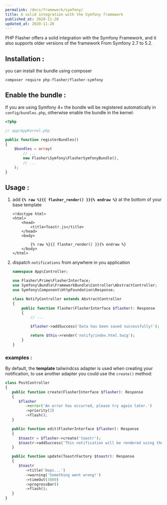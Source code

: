 ```yaml
---
permalink: /docs/framework/symfony/
title: A solid integration with the Symfony framework
published_at: 2020-11-28
updated_at: 2020-11-28
---
```


PHP Flasher offers a solid integration with the Symfony Framework, and it also supports older versions of the framework From Symfony 2.7 to 5.2.

## Installation :

you can install the bundle using composer

<pre class="snippet"><code>composer require php-flasher/flasher-symfony</code></pre>

## Enable the bundle :

If you are using Symfony 4+ the bundle will be registered automatically in `config/bundles.php`, otherwise enable the bundle in the kernel:

```php
<?php

// app/AppKernel.php

public function registerBundles()
{
    $bundles = array(
        // ...
        new Flasher\Symfony\FlasherSymfonyBundle(),
        // ...
    );
}
```

## Usage :

1. add __`{% raw %}{{ flasher_render() }}{% endraw %}`__  at the bottom of your base template
    ```twig
    <!doctype html>
    <html>
        <head>
            <title>Toastr.js</title>
        </head>
        <body>

            {% raw %}{{ flasher_render() }}{% endraw %}
        </body>
    </html>
    ```

2. dispatch `notifications` from anywhere in you application
    ```php
    namespace App\Controller;

    use Flasher\Prime\FlasherInterface;
    use Symfony\Bundle\FrameworkBundle\Controller\AbstractController;
    use Symfony\Component\HttpFoundation\Response;

    class NotifyController extends AbstractController
    {
        public function flasher(FlasherInterface $flasher): Response
        {
            // ...

            $flasher->addSuccess('Data has been saved successfully!');

            return $this->render('notify/index.html.twig');
        }
    }
    ```

### examples :

By default, the **template** tailwindcss adapter is used when creating your notification,
to use another adapter you could use the `create()` method:

```php
class PostController
{
   public function create(FlasherInterface $flasher): Response
   {
      $flasher
         ->error('An error has occurred, please try again later.')
         ->priority(3)
         ->flash();
   }

   public function edit(FlasherInterface $flasher): Response
   {
      $toastr = $flasher->create('toastr');
      $toastr->addSuccess('This notification will be rendered using the toastr adapter');
   }

   public function update(ToastrFactory $toastr): Response
   {
      $toastr
         ->title('Oops...')
         ->warning('Something went wrong!')
         ->timeOut(3000)
         ->progressBar()
         ->flash();
   }
}
```
